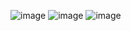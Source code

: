 ![image](https://user-images.githubusercontent.com/100144278/229275884-1b6aa494-3e17-407b-98dd-2f445442412d.png)
![image](https://user-images.githubusercontent.com/100144278/229275890-20d1b8a3-385f-4fb3-8e51-e6660dbc4240.png)
![image](https://user-images.githubusercontent.com/100144278/229275896-809747e1-4ed1-4e48-88d1-cb36f955cb0d.png)
